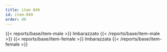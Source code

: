 ```yaml
---
title: item 049
id: item-049
order: 49
---
```

{{< reports/base/item-male >}}
  Imbarazzato
{{< /reports/base/item-male >}}
{{< reports/base/item-female >}}
  Imbarazzata
{{< /reports/base/item-female >}}
